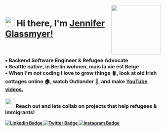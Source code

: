 <img align="right" src="https://media.giphy.com/media/BpS6k9mXoDiZa/giphy.gif?cid=790b76118c33e0081aa5015fcc19bb80830b750c9ae51d67&rid=giphy.gif&ct=g" height="160px" width="auto">

<h1 align="left"><img src="https://emoji.gg/assets/emoji/wavegif_1860.gif" width="30px" height="30px"><strong> Hi there, I'm <a href="https://jenniferglassmyer.wixsite.com/portfolio">Jennifer Glassmyer!</a></strong>
</h1>
<br>
<h3 align="left"><strong>
▪️ Backend Software Engineer & Refugee Advocate
<br>
▪️ Seattle native, in Berlin wohnen, mais la vie est Belge 
<br>
▪️ When I'm not coding I love to grow things 🪴, look at old Irish cottages online 🏠, watch Outlander 🏴󠁧󠁢󠁳󠁣󠁴󠁿, and make 
  <a target="_blank" href="https://www.youtube.com/channel/UCIq8owOmHRUwtnjIE9BSjyQ?sub_confirmation=1"><strong>YouTube videos.</a>
<br>
<br>
<img src="https://media.giphy.com/media/RhwkGhrlj3NVSOxWSN/giphy.gif" height="30"> Reach out and lets collab on projects that help refugees & immigrants!
</strong></h3>

<a target="_blank" href="https://linkedin.com/in/jenniferglassmyer/">
<img src="https://img.shields.io/badge/-jennyglassmyer-blue?style=for-the-badge&logo=Linkedin&logoColor=white&link=https://linkedin.com/in/jenniferglassmyer/" alt="Linkedin Badge">
</a>
<a target="_blank" href="https://twitter.com/jennyglassmyer">
<img src="https://img.shields.io/badge/-jennyglassmyer-1ca0f1?style=for-the-badge&logo=twitter&logoColor=white&link=https://twitter.com/jennyglassmyer" alt="Twitter Badge">
</a>
<a target="_blank" href="https://instagram.com/enniferglassmyer_/">
<img src="https://img.shields.io/badge/-jennyglassmyer-E1306C?style=for-the-badge&logo=Instagram&logoColor=white&link=https://instagram.com/enniferglassmyer_/" alt="Instagram Badge">
</a>
<br>
